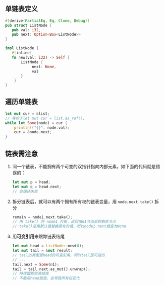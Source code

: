 ## 单链表定义

```rust
#[derive(PartialEq, Eq, Clone, Debug)]
pub struct ListNode {
   pub val: i32,
   pub next: Option<Box<ListNode>>
}

impl ListNode {
   #[inline]
   fn new(val: i32) -> Self {
       ListNode {
       		next: None,
        	val
       }
	}
}
```

## 遍历单链表

```rust
let mut cur = &list;
// 等价于let mut cur = list.as_ref();
while let Some(node) = cur {
    println!("{}", node.val);
    cur = &node.next;
}
```

## 链表需注意

1. 同一个链表，不能拥有两个可变的双指针指向内部元素，如下面的代码就是错误的：

   ```rust
   let mut p = head;
   let mut q = head.next;
   // 会编译失败
   ```

2. 拆分链表后，就可以有两个拥有所有权的链表变量，用 `node.next.take()` 拆分

   ```rust
   remain = node1.next.take();
   // 用 take() 将 node1 打断，返回值n1节点后的剩余节点
   // take()是用默认值替换原有的值，所以node1.next就变为None
   ```

3. 用**可变引用**来跟踪链表结尾

   ```rust
   let mut head = ListNode::new(0);
   let mut tail = &mut result;
   // tail的类型是head的可变引用，同时tail是可变的
   // ...
   tail.next = Some(n1);
   tail = tail.next.as_mut().unwrap();
   // 持续跟踪链表结尾
   // 不能用head赋值，会导致所有权变化
   ```

   